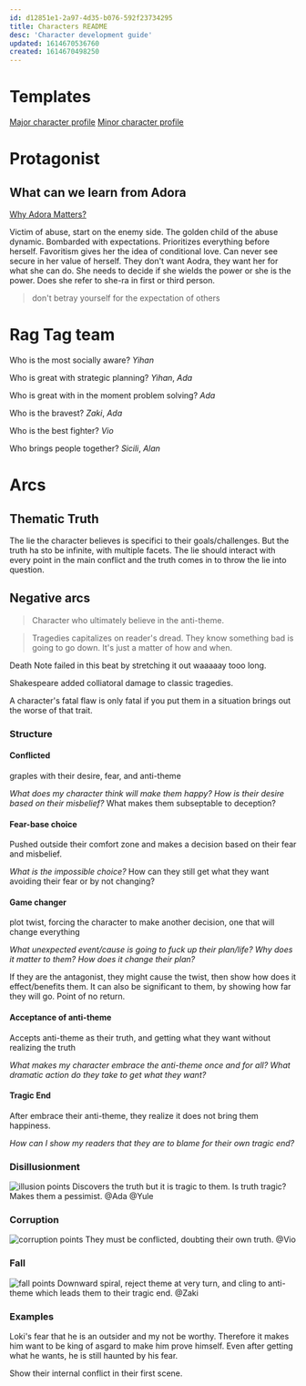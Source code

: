 ```yaml
---
id: d12851e1-2a97-4d35-b076-592f23734295
title: Characters README
desc: 'Character development guide'
updated: 1614670536760
created: 1614670498250
---
```

# Templates

[Major character profile](template_major.md)
[Minor character profile](template_minor.md)

# Protagonist

## What can we learn from Adora
[Why Adora Matters?](https://youtu.be/YynSgRoE-ZY)

Victim of abuse, start on the enemy side. The golden child of the abuse dynamic.
Bombarded with expectations. Prioritizes everything before herself.
Favoritism gives her the idea of conditional love. Can never see secure in her value of herself. They don't want Aodra, they want her for what she can do.
She needs to decide if she wields the power or she is the power. Does she refer to she-ra in first or third person.

> don't betray yourself for the expectation of others

# Rag Tag team

Who is the most socially aware? *Yihan*

Who is great with strategic planning? *Yihan*, *Ada*

Who is great with in the moment problem solving? *Ada*

Who is the bravest? *Zaki*, *Ada*

Who is the best fighter? *Vio*

Who brings people together? *Sicili*, *Alan*

# Arcs

## Thematic Truth
The lie the character believes is specifici to their goals/challenges. But the truth ha sto be infinite, with multiple facets. 
The lie should interact with every point in the main conflict and the truth comes in to throw the lie into question.

## Negative arcs

> Character who ultimately believe in the anti-theme.

> Tragedies capitalizes on reader's dread. They know something bad is going to go down. It's just a matter of how and when.

Death Note failed in this beat by stretching it out waaaaay tooo long.

Shakespeare added colliatoral damage to classic tragedies.

A character's fatal flaw is only fatal if you put them in a situation brings out the worse of that trait.

### Structure
#### Conflicted
graples with their desire, fear, and anti-theme

*What does my character think will make them happy?*
*How is their desire based on their misbelief?*
What makes them subseptable to deception?

#### Fear-base choice
Pushed outside their comfort zone and makes a decision based on their fear and misbelief.

*What is the impossible choice?* How can they still get what they want avoiding their fear or by not changing?

#### Game changer
plot twist, forcing the character to make another decision, one that will change everything

*What unexpected event/cause is going to fuck up their plan/life?*
*Why does it matter to them?*
*How does it change their plan?*

If they are the antagonist, they might cause the twist, then show how does it effect/benefits them.
It can also be significant to them, by showing how far they will go. Point of no return.

#### Acceptance of anti-theme
Accepts anti-theme as their truth, and getting what they want without realizing the truth

*What makes my character embrace the anti-theme once and for all?*
*What dramatic action do they take to get what they want?*

#### Tragic End
After embrace their anti-theme, they realize it does not bring them happiness.

*How can I show my readers that they are to blame for their own tragic end?*

### Disillusionment

![illusion points](media/disillusion.jpg)
Discovers the truth but it is tragic to them. Is truth tragic? Makes them a pessimist.
@Ada
@Yule

### Corruption

![corruption points](media/corrupt.jpg)
They must be conflicted, doubting their own truth.
@Vio 

### Fall

![fall points](media/fall.jpg)
Downward spiral, reject theme at very turn, and cling to anti-theme which leads them to their tragic end. 
@Zaki

### Examples

Loki's fear that he is an outsider and my not be worthy.
Therefore it makes him want to be king of asgard to make him prove himself.
Even after getting what he wants, he is still haunted by his fear.

Show their internal conflict in their first scene.
